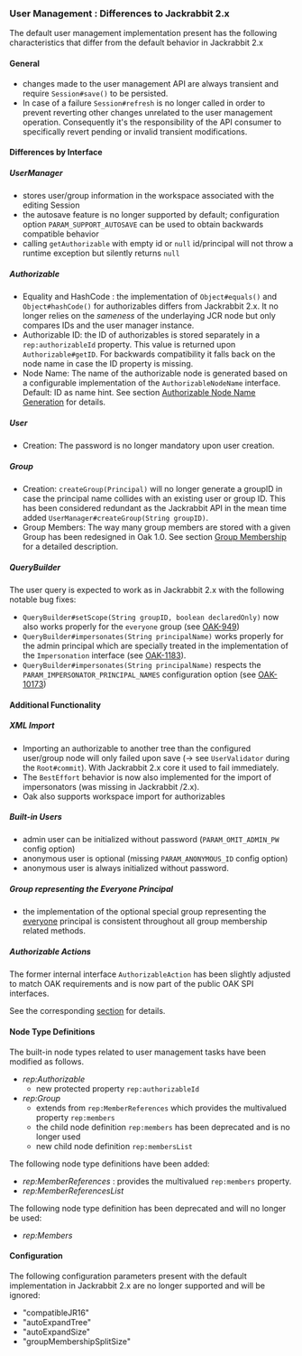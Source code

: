 <!--
   Licensed to the Apache Software Foundation (ASF) under one or more
   contributor license agreements.  See the NOTICE file distributed with
   this work for additional information regarding copyright ownership.
   The ASF licenses this file to You under the Apache License, Version 2.0
   (the "License"); you may not use this file except in compliance with
   the License.  You may obtain a copy of the License at

       http://www.apache.org/licenses/LICENSE-2.0

   Unless required by applicable law or agreed to in writing, software
   distributed under the License is distributed on an "AS IS" BASIS,
   WITHOUT WARRANTIES OR CONDITIONS OF ANY KIND, either express or implied.
   See the License for the specific language governing permissions and
   limitations under the License.
  -->
### User Management : Differences to Jackrabbit 2.x

The default user management implementation present has the following characteristics
that differ from the default behavior in Jackrabbit 2.x

#### General

* changes made to the user management API are always transient and require `Session#save()` to be persisted.
* In case of a failure `Session#refresh` is no longer called in order to prevent
reverting other changes unrelated to the user management operation. Consequently
it's the responsibility of the API consumer to specifically revert pending or
invalid transient modifications.

#### Differences by Interface

##### UserManager

- stores user/group information in the workspace associated with the editing Session
- the autosave feature is no longer supported by default; configuration option
  `PARAM_SUPPORT_AUTOSAVE` can be used to obtain backwards compatible behavior
- calling `getAuthorizable` with empty id or `null` id/principal will not throw
  a runtime exception but silently returns `null`

##### Authorizable

* Equality and HashCode : the implementation of `Object#equals()` and `Object#hashCode()` for
  authorizables differs from Jackrabbit 2.x. It no longer relies on the _sameness_ of
  the underlaying JCR node but only compares IDs and the user manager instance.
* Authorizable ID: the ID of authorizables is stored separately in a `rep:authorizableId` property.
  This value is returned upon `Authorizable#getID`. For backwards compatibility
  it falls back on the node name in case the ID property is missing.
* Node Name: The name of the authorizable node is generated based on a configurable implementation
  of the `AuthorizableNodeName` interface. Default: ID as name hint.
  See section [Authorizable Node Name Generation](authorizablenodename.html) for details.

##### User

* Creation: The password is no longer mandatory upon user creation.

##### Group

* Creation: `createGroup(Principal)` will no longer generate a groupID in case the principal
  name collides with an existing user or group ID. This has been considered redundant
  as the Jackrabbit API in the mean time added `UserManager#createGroup(String groupID)`.
* Group Members: The way many group members are stored with a given Group has been redesigned
  in Oak 1.0. See section [Group Membership](membership.html) for a detailed description.

<a name="query"></a>
##### QueryBuilder

The user query is expected to work as in Jackrabbit 2.x with the following notable
bug fixes:

* `QueryBuilder#setScope(String groupID, boolean declaredOnly)` now also works properly for the `everyone` group (see [OAK-949])
* `QueryBuilder#impersonates(String principalName)` works properly for the admin principal which are specially treated in the implementation of the `Impersonation` interface (see [OAK-1183]).
* `QueryBuilder#impersonates(String principalName)` respects the `PARAM_IMPERSONATOR_PRINCIPAL_NAMES` configuration option (see [OAK-10173])

#### Additional Functionality

##### XML Import

* Importing an authorizable to another tree than the configured user/group node 
  will only failed upon save (-> see `UserValidator` during the `Root#commit`). 
  With Jackrabbit 2.x core it used to fail immediately.
* The `BestEffort` behavior is now also implemented for the import of impersonators (was missing in Jackrabbit /2.x).
* Oak also supports workspace import for authorizables

##### Built-in Users

- admin user can be initialized without password (`PARAM_OMIT_ADMIN_PW` config option)
- anonymous user is optional (missing `PARAM_ANONYMOUS_ID` config option)
- anonymous user is always initialized without password.

##### Group representing the Everyone Principal

- the implementation of the optional special group representing the [everyone] principal is consistent throughout all group membership related methods.

##### Authorizable Actions
The former internal interface `AuthorizableAction` has been slightly adjusted to
match OAK requirements and is now part of the public OAK SPI interfaces.

See the corresponding [section](authorizableaction.html) for details.

#### Node Type Definitions

The built-in node types related to user management tasks have been modified as follows.

- *rep:Authorizable*
    - new protected property `rep:authorizableId`
- *rep:Group*
    - extends from `rep:MemberReferences` which provides the multivalued property `rep:members`
    - the child node definition `rep:members` has been deprecated and is no longer used
    - new child node definition `rep:membersList`

The following node type definitions have been added:

- *rep:MemberReferences* : provides the multivalued `rep:members` property.
- *rep:MemberReferencesList*

The following node type definition has been deprecated and will no longer be used:

- *rep:Members*

#### Configuration

The following configuration parameters present with the default implementation
in Jackrabbit 2.x are no longer supported and will be ignored:

* "compatibleJR16"
* "autoExpandTree"
* "autoExpandSize"
* "groupMembershipSplitSize"

<!-- hidden references -->

[OAK-949]: https://issues.apache.org/jira/browse/OAK-949
[OAK-1183]: https://issues.apache.org/jira/browse/OAK-1183
[OAK-10173]: https://issues.apache.org/jira/browse/OAK-10173
[everyone]: /oak/docs/apidocs/org/apache/jackrabbit/oak/spi/security/principal/EveryonePrincipal.html
